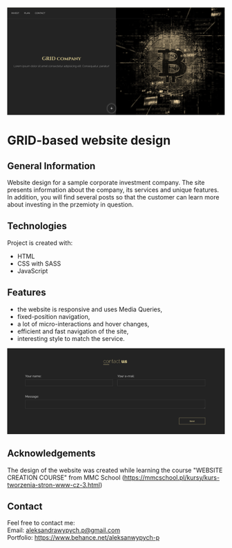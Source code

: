 <img src="Screenshot1.png">

# GRID-based website design

## General Information
Website design for a sample corporate investment company. The site presents information about the company, its services and unique features. In addition, you will find several posts so that the customer can learn more about investing in the przemioty in question. 

## Technologies
Project is created with:
* HTML
* CSS with SASS
* JavaScript

## Features
- the website is responsive and uses Media Queries,
- fixed-position navigation,
- a lot of micro-interactions and hover changes,
- efficient and fast navigation of the site, 
- interesting style to match the service.

<img src="Screenshot2.png">

## Acknowledgements
The design of the website was created while learning the course "WEBSITE CREATION COURSE" from MMC School (https://mmcschool.pl/kursy/kurs-tworzenia-stron-www-cz-3.html)

## Contact
Feel free to contact me:
<br>
Email: aleksandrawypych.p@gmail.com
<br>
Portfolio: https://www.behance.net/aleksanwypych-p
